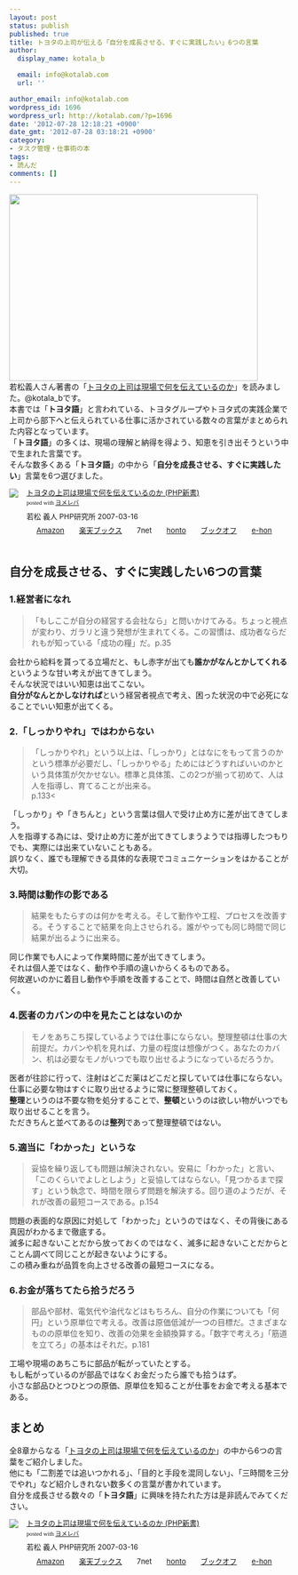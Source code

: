 ```yaml
---
layout: post
status: publish
published: true
title: トヨタの上司が伝える「自分を成長させる、すぐに実践したい」6つの言葉
author:
  display_name: kotala_b

  email: info@kotalab.com
  url: ''

author_email: info@kotalab.com
wordpress_id: 1696
wordpress_url: http://kotalab.com/?p=1696
date: '2012-07-28 12:18:21 +0900'
date_gmt: '2012-07-28 03:18:21 +0900'
category:
- タスク管理・仕事術の本
tags:
- 読んだ
comments: []
---
```

<p><a href="http://kotalab.com/wp-content/uploads/toyota_120728.jpg" target="_blank"><img src="http://kotalab.com/wp-content/uploads/toyota_120728.jpg" alt="" title="toyota_120728" width="448" height="336" class="alignnone size-full wp-image-1697" /></a><br />
若松義人さん著書の「<a href="http://www.amazon.co.jp/exec/obidos/asin/4569690645/same-22/" rel="nofollow" name="booklink" target="_blank">トヨタの上司は現場で何を伝えているのか</a>」を読みました。@kotala_bです。<br />
本書では「<strong>トヨタ語</strong>」と言われている、トヨタグループやトヨタ式の実践企業で上司から部下へと伝えられている仕事に活かされている数々の言葉がまとめられた内容となっています。<br />
「<strong>トヨタ語</strong>」の多くは、現場の理解と納得を得よう、知恵を引き出そうという中で生まれた言葉です。<br />
そんな数多くある「<strong>トヨタ語</strong>」の中から「<strong>自分を成長させる、すぐに実践したい</strong>」言葉を6つ選びました。<br />
<!--more--></p>
<div class="booklink-box" style="text-align:left;padding-bottom:20px;font-size:small;/zoom: 1;overflow: hidden;">
<div class="booklink-image" style="float:left;margin:0 15px 10px 0;"><a href="http://www.amazon.co.jp/exec/obidos/asin/4569690645/same-22/" name="booklink" rel="nofollow" target="_blank"><img src="http://ecx.images-amazon.com/images/I/51qdjSxmf2L._SL160_.jpg" style="border: none;" /></a></div>
<div class="booklink-info" style="line-height:120%;/zoom: 1;overflow: hidden;">
<div class="booklink-name" style="margin-bottom:10px;line-height:120%"><a href="http://www.amazon.co.jp/exec/obidos/asin/4569690645/same-22/" rel="nofollow" name="booklink" target="_blank">トヨタの上司は現場で何を伝えているのか (PHP新書)</a>
<div class="booklink-powered-date" style="font-size:8pt;margin-top:5px;font-family:verdana;line-height:120%">posted with <a href="http://yomereba.com" target="_blank">ヨメレバ</a></div>
</div>
<div class="booklink-detail" style="margin-bottom:5px;">若松 義人 PHP研究所 2007-03-16    </div>
<div class="booklink-link2" style="margin-top:10px;">
<div class="shoplinkamazon" style="display:inline;margin-right:5px;background: url('http://img.yomereba.com/tam_y.gif') 0 0 no-repeat;padding: 2px 0 2px 18px;white-space: nowrap;"><a href="http://www.amazon.co.jp/exec/obidos/asin/4569690645/same-22/" rel="nofollow" target="_blank" title="アマゾン" >Amazon</a></div>
<div class="shoplinkrakuten" style="display:inline;margin-right:5px;background: url('http://img.yomereba.com/tam_y.gif') 0 -50px no-repeat;padding: 2px 0 2px 18px;white-space: nowrap;"><a href="http://hb.afl.rakuten.co.jp/hgc/0fa7afc8.bbfc196a.0fa7afc9.d56c38f1/?pc=http%3A%2F%2Fbooks.rakuten.co.jp%2Frb%2F4332879%2F%3Fscid%3Daf_ich_link_urltxt%26m%3Dhttp%3A%2F%2Fm.rakuten.co.jp%2Fev%2Fbook%2F" rel="nofollow" target="_blank" title="楽天ブックス" >楽天ブックス</a></div>
<div class="shoplinkseven" style="display:inline;margin-right:5px;background: url('http://img.yomereba.com/tam_y.gif') 0 -100px no-repeat;padding: 2px 0 2px 18px;white-space: nowrap;"><span class="removed_link" title="http://click.linksynergy.com/fs-bin/click?id=d2yYUp776R4&amp;subid=&amp;offerid=197738.1&amp;type=10&amp;tmpid=1787&amp;RD_PARM1=http%253A%252F%252Fwww.7netshopping.jp%252Fbooks%252Fsearch_result%252F%253Fctgy%253Dbooks%2526code%253D4569690645">7net</span></div>
<div class="shoplinkbk1" style="display:inline;margin-right:5px;background: url('http://img.yomereba.com/tam_y.gif') 0 -150px no-repeat;padding: 2px 0 2px 18px;white-space: nowrap;"><a href="http://ck.jp.ap.valuecommerce.com/servlet/referral?sid=2967684&pid=881104827&vc_url=http%3A%2F%2Fhonto.jp%2Fnetstore%2Fsearch_021_104569690645.html%3Fsrchf%3D1%26srchGnrNm%3D1" target="_blank" title="bk1" >honto</a></div>
<div class="shoplinkbookoff" style="display:inline;margin-right:5px;background: url('http://img.yomereba.com/tam_y.gif') 0 -200px no-repeat;padding: 2px 0 2px 18px;white-space: nowrap;"><a href="http://click.linksynergy.com/fs-bin/click?id=d2yYUp776R4&subid=&offerid=169505.1&type=10&tmpid=3677&RD_PARM1=http%253A%252F%252Fwww.bookoffonline.co.jp%252Fdisplay%252FL001%252Cbg%253D12%252Cq%253D9784569690643" rel="nofollow" target="_blank" title="ブックオフオンライン" >ブックオフ</a></div>
<div class="shoplinkehon" style="display:inline;margin-right:5px;background: url('http://img.yomereba.com/tam_y.gif') 0 -250px no-repeat;padding: 2px 0 2px 18px;white-space: nowrap;"><a href="http://ck.jp.ap.valuecommerce.com/servlet/referral?sid=2967684&pid=881104827&vc_url=http%3A%2F%2Fwww.e-hon.ne.jp%2Fbec%2FSA%2FDetail%3FrefISBN%3D4569690645" target="_blank" title="e-hon" >e-hon</a></div>
</div>
</div>
<div class="booklink-footer" style="clear: left"></div>
</div>
<h2>自分を成長させる、すぐに実践したい6つの言葉</h2>
<h3>1.経営者になれ</h3>
<blockquote><p>「もしここが自分の経営する会社なら」と問いかけてみる。ちょっと視点が変わり、ガラリと違う発想が生まれてくる。この習慣は、成功者ならだれもが知っている「成功の糧」だ。p.35</p></blockquote>
<p>会社から給料を貰ってる立場だと、もし赤字が出ても<strong>誰かがなんとかしてくれる</strong>というような甘い考えが出てきてしまう。<br />
そんな状況ではいい知恵は出てこない。<br />
<strong>自分がなんとかしなければ</strong>という経営者視点で考え、困った状況の中で必死になることでいい知恵が出てくる。</p>
<h3>2.「しっかりやれ」ではわからない</h3>
<blockquote><p>「しっかりやれ」という以上は、「しっかり」とはなにをもって言うのかという標準が必要だし、「しっかりやる」ためにはどうすればいいのかという具体策が欠かせない。標準と具体策、この2つが揃って初めて、人は人を指導し、育てることが出来る。<br />
p.133<</p></blockquote>
<p>「しっかり」や「きちんと」という言葉は個人で受け止め方に差が出てきてしまう。<br />
人を指導する為には、受け止め方に差が出てきてしまうようでは指導したつもりでも、実際には出来ていないこともある。<br />
誤りなく、誰でも理解できる具体的な表現でコミュニケーションをはかることが大切。</p>
<h3>3.時間は動作の影である</h3>
<blockquote><p>結果をもたらすのは何かを考える。そして動作や工程、プロセスを改善する。そうすることで結果を向上させられる。誰がやっても同じ時間で同じ結果が出るように出来る。</p></blockquote>
<p>同じ作業でも人によって作業時間に差が出てきてしまう。<br />
それは個人差ではなく、動作や手順の違いからくるものである。<br />
何故遅いのかに着目し動作や手順を改善することで、時間は自然と改善していく。</p>
<h3>4.医者のカバンの中を見たことはないのか</h3>
<blockquote><p>モノをあちこち探しているようでは仕事にならない。整理整頓は仕事の大前提だ。カバンや机を見れば、力量の程度は想像がつく。あなたのカバン、机は必要なモノがいつでも取り出せるようになっているだろうか。</p></blockquote>
<p>医者が往診に行って、注射はどこだ薬はどこだと探していては仕事にならない。<br />
仕事に必要な物はすぐに取り出せるように常に整理整頓しておく。<br />
<strong>整理</strong>というのは不要な物を処分することで、<strong>整頓</strong>というのは欲しい物がいつでも取り出せることを言う。<br />
ただきちんと並べてあるのは<strong>整列</strong>であって整理整頓ではない。</p>
<h3>5.適当に「わかった」というな</h3>
<blockquote><p>妥協を繰り返しても問題は解決されない。安易に「わかった」と言い、「このくらいでよしとしよう」と妥協してはならない。「見つかるまで探す」という執念で、時間を限らず問題を解決する。回り道のようだが、それが改善の最短コースである。p.154</p></blockquote>
<p>問題の表面的な原因に対処して「わかった」というのではなく、その背後にある真因がわかるまで徹底する。<br />
滅多に起きないことだから放っておくのではなく、滅多に起きないことだからとことん調べて同じことが起きないようにする。<br />
この積み重ねが品質を向上させる改善の最短コースになる。</p>
<h3>6.お金が落ちてたら拾うだろう</h3>
<blockquote><p>部品や部材、電気代や油代などはもちろん、自分の作業についても「何円」という原単位で考える。改善は原価低減が一つの目標だ。さまざまなものの原単位を知り、改善の効果を金額換算する。「数字で考えろ」「筋道を立てろ」の基本はそれだ。p.181</p></blockquote>
<p>工場や現場のあちこちに部品が転がっていたとする。<br />
もし転がっているのが部品ではなくお金だったら誰でも拾うはず。<br />
小さな部品ひとつひとつの原価、原単位を知ることが仕事をお金で考える基本である。</p>
<h2>まとめ</h2>
<p>全8章からなる「<a href="http://www.amazon.co.jp/exec/obidos/asin/4569690645/same-22/" rel="nofollow" name="booklink" target="_blank">トヨタの上司は現場で何を伝えているのか</a>」の中から6つの言葉をご紹介しました。<br />
他にも「二割差では追いつかれる」、「目的と手段を混同しない」、「三時間を三分でやれ」など紹介しきれない数多くの言葉が書かれています。<br />
自分を成長させる数々の「<strong>トヨタ語</strong>」に興味を持たれた方は是非読んでみてください。</p>
<div class="booklink-box" style="text-align:left;padding-bottom:20px;font-size:small;/zoom: 1;overflow: hidden;">
<div class="booklink-image" style="float:left;margin:0 15px 10px 0;"><a href="http://www.amazon.co.jp/exec/obidos/asin/4569690645/same-22/" name="booklink" rel="nofollow" target="_blank"><img src="http://ecx.images-amazon.com/images/I/51qdjSxmf2L._SL160_.jpg" style="border: none;" /></a></div>
<div class="booklink-info" style="line-height:120%;/zoom: 1;overflow: hidden;">
<div class="booklink-name" style="margin-bottom:10px;line-height:120%"><a href="http://www.amazon.co.jp/exec/obidos/asin/4569690645/same-22/" rel="nofollow" name="booklink" target="_blank">トヨタの上司は現場で何を伝えているのか (PHP新書)</a>
<div class="booklink-powered-date" style="font-size:8pt;margin-top:5px;font-family:verdana;line-height:120%">posted with <a href="http://yomereba.com" target="_blank">ヨメレバ</a></div>
</div>
<div class="booklink-detail" style="margin-bottom:5px;">若松 義人 PHP研究所 2007-03-16    </div>
<div class="booklink-link2" style="margin-top:10px;">
<div class="shoplinkamazon" style="display:inline;margin-right:5px;background: url('http://img.yomereba.com/tam_y.gif') 0 0 no-repeat;padding: 2px 0 2px 18px;white-space: nowrap;"><a href="http://www.amazon.co.jp/exec/obidos/asin/4569690645/same-22/" rel="nofollow" target="_blank" title="アマゾン" >Amazon</a></div>
<div class="shoplinkrakuten" style="display:inline;margin-right:5px;background: url('http://img.yomereba.com/tam_y.gif') 0 -50px no-repeat;padding: 2px 0 2px 18px;white-space: nowrap;"><a href="http://hb.afl.rakuten.co.jp/hgc/0fa7afc8.bbfc196a.0fa7afc9.d56c38f1/?pc=http%3A%2F%2Fbooks.rakuten.co.jp%2Frb%2F4332879%2F%3Fscid%3Daf_ich_link_urltxt%26m%3Dhttp%3A%2F%2Fm.rakuten.co.jp%2Fev%2Fbook%2F" rel="nofollow" target="_blank" title="楽天ブックス" >楽天ブックス</a></div>
<div class="shoplinkseven" style="display:inline;margin-right:5px;background: url('http://img.yomereba.com/tam_y.gif') 0 -100px no-repeat;padding: 2px 0 2px 18px;white-space: nowrap;"><span class="removed_link" title="http://click.linksynergy.com/fs-bin/click?id=d2yYUp776R4&amp;subid=&amp;offerid=197738.1&amp;type=10&amp;tmpid=1787&amp;RD_PARM1=http%253A%252F%252Fwww.7netshopping.jp%252Fbooks%252Fsearch_result%252F%253Fctgy%253Dbooks%2526code%253D4569690645">7net</span></div>
<div class="shoplinkbk1" style="display:inline;margin-right:5px;background: url('http://img.yomereba.com/tam_y.gif') 0 -150px no-repeat;padding: 2px 0 2px 18px;white-space: nowrap;"><a href="http://ck.jp.ap.valuecommerce.com/servlet/referral?sid=2967684&pid=881104827&vc_url=http%3A%2F%2Fhonto.jp%2Fnetstore%2Fsearch_021_104569690645.html%3Fsrchf%3D1%26srchGnrNm%3D1" target="_blank" title="bk1" >honto</a></div>
<div class="shoplinkbookoff" style="display:inline;margin-right:5px;background: url('http://img.yomereba.com/tam_y.gif') 0 -200px no-repeat;padding: 2px 0 2px 18px;white-space: nowrap;"><a href="http://click.linksynergy.com/fs-bin/click?id=d2yYUp776R4&subid=&offerid=169505.1&type=10&tmpid=3677&RD_PARM1=http%253A%252F%252Fwww.bookoffonline.co.jp%252Fdisplay%252FL001%252Cbg%253D12%252Cq%253D9784569690643" rel="nofollow" target="_blank" title="ブックオフオンライン" >ブックオフ</a></div>
<div class="shoplinkehon" style="display:inline;margin-right:5px;background: url('http://img.yomereba.com/tam_y.gif') 0 -250px no-repeat;padding: 2px 0 2px 18px;white-space: nowrap;"><a href="http://ck.jp.ap.valuecommerce.com/servlet/referral?sid=2967684&pid=881104827&vc_url=http%3A%2F%2Fwww.e-hon.ne.jp%2Fbec%2FSA%2FDetail%3FrefISBN%3D4569690645" target="_blank" title="e-hon" >e-hon</a></div>
</div>
</div>
<div class="booklink-footer" style="clear: left"></div>
</div>

